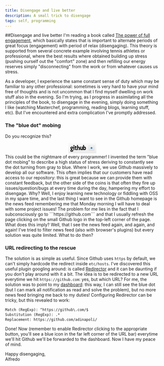 ```yaml
---
title: Disengage and live better
description: A small trick to disengage
tags: self, programming
---
```


##Disengage and live better
I'm reading a book called [The power of full engagement](http://www.amazon.com/Power-Full-Engagement-Managing-Performance/dp/0743226755),
which basically states that is important to alternate periods of great focus
(engagement) with period of relax (disengaging). This theory is supported from
several concrete example involving tennis athletes or professional, where the
best results where obtained building up stress (pushing ourself out the "comfort" zone)
and then refilling our energy reserves simply "disconnecting" from the work or
from whatever causes us stress.

As a developer, I experience the same constant sense of duty which may be
familiar to any other professional: sometimes is very hard to have your mind
free of thoughts and is not uncommon that I find myself dwelling on work stuff
also in the evening. So I'm trying, as I progress in assimilating all the principles
of the book, to disengage in the evening, simply doing something I like (watching 
Masterchef, programming, reading blogs, learning stuff, etc). But I've encountered
and extra complication I've promptly addressed.

### The "blue dot" mobing
Do you recognize this?
<div align="center" markdown="1">
  <img src="/img/2013/blue_dot.png"/>
</div>
This could be the nightmare of every programmer! I invented the term "blue dot mobing"
to describe a high status of stress deriving to constantly see the dot turning
from gray to blue. Where I work, we use Github massively to develop all our
software. This often implies that our customers have read access to our
repository: this is great because we can provide them with constant feedback,
but the other side of the coins is that often they fire up issues/question/bugs
at every time during the day, hampering my effort to disengage. Why?
Well, I enjoy learning new technology or fiddling with OSS in my spare time,
and the last thing I want to see in the Github homepage is the news feed
remembering me that Monday morning I will have to deal with some project issues!
The problem for me lies in the fact that I subconsciously go to ```https://github.com```
and that I usually refresh the page clicking on the small Github logo in the
top-left corner of the page. What does this imply? Well, that I see the news
feed again, and again, and again! I've tried to filter news feed (also with
browser's plugins) but every solution was quite limited. What to do then?

### URL redirecting to the rescue
The solution is as simple as useful. Since Github uses ```https``` by default, we
can't simply hardcode the redirect inside ```etc/hosts```. I've discovered this
useful plugin googling around: is called [Redirector](https://chrome.google.com/webstore/detail/redirector/lacckjdlmkdhcacjdodpjokfobckjclh)
and it can be daunting if you don't play around with it a bit. The idea is
to be redirected to a new URL everytime we hit ```https://github.com```: yes,
but which URL? For me, the solution was to point to my [dashboard](https://github.com/adinapoli):
this way, I can still see the blue dot (but I can mark all notification as read and solve
the problem), but no more news feed bringing me back to my duties!
Configuring Redirector can be tricky, but this revealed to work:

```Shell
Match (RegExp): ^https://github\.com/$
Substitution (RegExp): .*
Replacement: https://github.com/adinapoli/
```

Done! Now (remember to enable Redirector clicking to the appropriate button,
you'll see a blue icon in the far left corner of the URL bar) everytime we'll
hit Github we'll be forwarded to the dashboard.
Now I have my peace of mind.

Happy disengaging,
<br>
Alfredo

